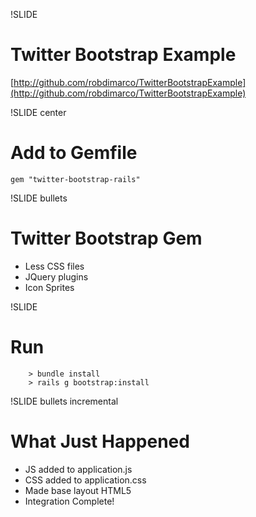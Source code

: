 !SLIDE
# Twitter Bootstrap Example
[http://github.com/robdimarco/TwitterBootstrapExample](http://github.com/robdimarco/TwitterBootstrapExample)

!SLIDE center
# Add to Gemfile 

    gem "twitter-bootstrap-rails"

!SLIDE bullets
# Twitter Bootstrap Gem
* Less CSS files
* JQuery plugins
* Icon Sprites

!SLIDE
# Run
		
		> bundle install
		> rails g bootstrap:install
		
!SLIDE bullets incremental
# What Just Happened

* JS added to application.js
* CSS added to application.css
* Made base layout HTML5
* Integration Complete!